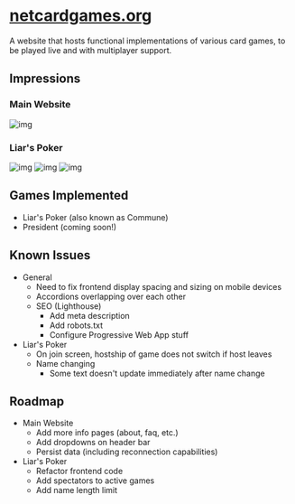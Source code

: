 # [netcardgames.org](https://netcardgames.org/)

A website that hosts functional implementations of various card games, to be played live and with multiplayer support. 

## Impressions

### Main Website
![img](https://i.imgur.com/b95VQJf.png)

### Liar's Poker
![img](https://i.imgur.com/RhMIaXe.png)
![img](https://i.imgur.com/GMlVY9X.png)
![img](https://i.imgur.com/VN0CIL0.png)

## Games Implemented
- Liar's Poker (also known as Commune)
- President (coming soon!)

## Known Issues
- General
  - Need to fix frontend display spacing and sizing on mobile devices
  - Accordions overlapping over each other
  - SEO (Lighthouse)
    - Add meta description
    - Add robots.txt
    - Configure Progressive Web App stuff
- Liar's Poker
  - On join screen, hostship of game does not switch if host leaves
  - Name changing
    - Some text doesn't update immediately after name change

## Roadmap
- Main Website
  - Add more info pages (about, faq, etc.) 
  - Add dropdowns on header bar
  - Persist data (including reconnection capabilities)
- Liar's Poker
  - Refactor frontend code
  - Add spectators to active games
  - Add name length limit





